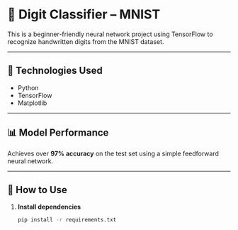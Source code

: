 # 🧠 Digit Classifier – MNIST

This is a beginner-friendly neural network project using TensorFlow to recognize handwritten digits from the MNIST dataset.

---

## 🚀 Technologies Used
- Python
- TensorFlow
- Matplotlib

---

## 📊 Model Performance
Achieves over **97% accuracy** on the test set using a simple feedforward neural network.

---

## 🧪 How to Use

1. **Install dependencies**  
   ```bash
   pip install -r requirements.txt

